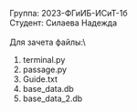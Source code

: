 Группа: 2023-ФГиИБ-ИСиТ-1б\
Студент: Силаева Надежда\
\
Для зачета файлы:\
1. terminal.py
2. passage.py
3. Guide.txt
4. base_data.db
5. base_data_2.db
